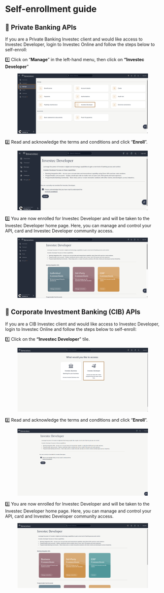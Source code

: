 # Self-enrollment guide

## 🏦 **Private Banking APIs**

If you are a Private Banking Investec client and would like access to Investec Developer, login to Investec Online and follow the steps below to self-enroll:

1️⃣ Click on “**Manage**” in the left-hand menu, then click on **“Investec Developer**"&#x20;

<figure><img src="../.gitbook/assets/Step 1 .png" alt=""><figcaption></figcaption></figure>

2️⃣  Read and acknowledge the terms and conditions and click “**Enroll**”.&#x20;

<figure><img src="../.gitbook/assets/Screenshot 2024-11-05 104743.png" alt=""><figcaption></figcaption></figure>

3️⃣ You are now enrolled for Investec Developer and will be taken to the Investec Developer home page. Here, you can manage and control your API, card and Investec Developer community access.&#x20;

<figure><img src="../.gitbook/assets/Screenshot 2024-11-05 104839 (1).png" alt=""><figcaption></figcaption></figure>

## 🧰  **Corporate Investment Banking (CIB) APIs**

If you are a CIB Investec client and would like access to Investec Developer, login to Investec Online and follow the steps below to self-enroll:

1️⃣ Click on the **“Investec Developer**" tile.

<figure><img src="../.gitbook/assets/image (2) (5).png" alt=""><figcaption></figcaption></figure>

2️⃣  Read and acknowledge the terms and conditions and click “**Enroll**”.&#x20;

<figure><img src="../.gitbook/assets/Screenshot 2025-01-09 085224.png" alt=""><figcaption></figcaption></figure>

3️⃣ You are now enrolled for Investec Developer and will be taken to the Investec Developer home page. Here, you can manage and control your API, card and Investec Developer community access.&#x20;

<figure><img src="../.gitbook/assets/image (3) (2).png" alt=""><figcaption></figcaption></figure>
